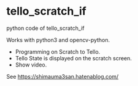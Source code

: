 # tello_scratch_if
python code of tello_scratch_if

Works with python3 and opencv-python.

* Programming on Scratch to Tello.
* Tello State is displayed on the scratch screen.
* Show video.

See https://shimauma3san.hatenablog.com/

